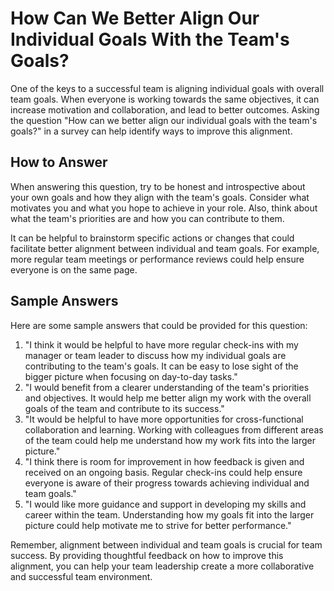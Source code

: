 # How Can We Better Align Our Individual Goals With the Team's Goals?

One of the keys to a successful team is aligning individual goals with overall team goals. When everyone is working towards the same objectives, it can increase motivation and collaboration, and lead to better outcomes. Asking the question "How can we better align our individual goals with the team's goals?" in a survey can help identify ways to improve this alignment.

## How to Answer

When answering this question, try to be honest and introspective about your own goals and how they align with the team's goals. Consider what motivates you and what you hope to achieve in your role. Also, think about what the team's priorities are and how you can contribute to them.

It can be helpful to brainstorm specific actions or changes that could facilitate better alignment between individual and team goals. For example, more regular team meetings or performance reviews could help ensure everyone is on the same page.

## Sample Answers

Here are some sample answers that could be provided for this question:

1. "I think it would be helpful to have more regular check-ins with my manager or team leader to discuss how my individual goals are contributing to the team's goals. It can be easy to lose sight of the bigger picture when focusing on day-to-day tasks."
2. "I would benefit from a clearer understanding of the team's priorities and objectives. It would help me better align my work with the overall goals of the team and contribute to its success."
3. "It would be helpful to have more opportunities for cross-functional collaboration and learning. Working with colleagues from different areas of the team could help me understand how my work fits into the larger picture."
4. "I think there is room for improvement in how feedback is given and received on an ongoing basis. Regular check-ins could help ensure everyone is aware of their progress towards achieving individual and team goals."
5. "I would like more guidance and support in developing my skills and career within the team. Understanding how my goals fit into the larger picture could help motivate me to strive for better performance."

Remember, alignment between individual and team goals is crucial for team success. By providing thoughtful feedback on how to improve this alignment, you can help your team leadership create a more collaborative and successful team environment.
